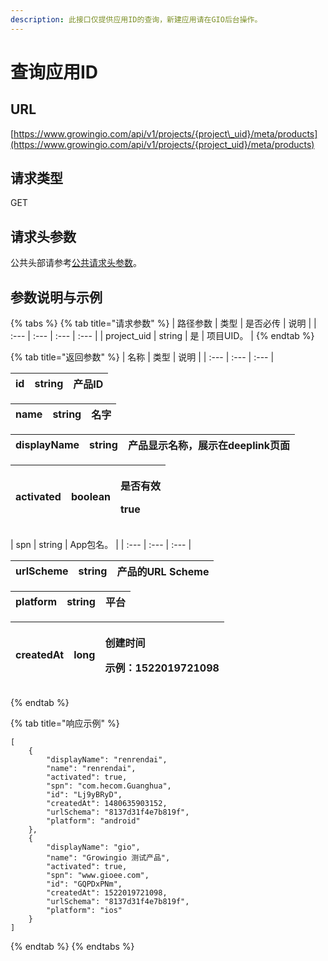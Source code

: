 ```yaml
---
description: 此接口仅提供应用ID的查询，新建应用请在GIO后台操作。
---
```


# 查询应用ID

## URL

[https://www.growingio.com/api/v1/projects/{project\_uid}/meta/products](https://www.growingio.com/api/v1/projects/{project_uid}/meta/products)

## 请求类型

GET

## 请求头参数

公共头部请参考[公共请求头参数](../../authenticate.md)。

## 参数说明与示例

{% tabs %}
{% tab title="请求参数" %}
| 路径参数 | 类型 | 是否必传 | 说明 |
| :--- | :--- | :--- | :--- |
| project\_uid | string | 是 | 项目UID。 |
{% endtab %}

{% tab title="返回参数" %}
| 名称 | 类型 | 说明 |
| :--- | :--- | :--- |


| id | string | 产品ID |
| :--- | :--- | :--- |


| name | string | 名字 |
| :--- | :--- | :--- |


| displayName | string | 产品显示名称，展示在deeplink页面 |
| :--- | :--- | :--- |


<table>
  <thead>
    <tr>
      <th style="text-align:left">activated</th>
      <th style="text-align:left">boolean</th>
      <th style="text-align:left">
        <p>&#x662F;&#x5426;&#x6709;&#x6548;</p>
        <p>true</p>
      </th>
    </tr>
  </thead>
  <tbody></tbody>
</table>| spn | string | App包名。 |
| :--- | :--- | :--- |


| urlScheme | string | 产品的URL Scheme |
| :--- | :--- | :--- |


| platform | string | 平台 |
| :--- | :--- | :--- |


<table>
  <thead>
    <tr>
      <th style="text-align:left">createdAt</th>
      <th style="text-align:left">long</th>
      <th style="text-align:left">
        <p>&#x521B;&#x5EFA;&#x65F6;&#x95F4;</p>
        <p>&#x793A;&#x4F8B;&#xFF1A;1522019721098</p>
      </th>
    </tr>
  </thead>
  <tbody></tbody>
</table>
{% endtab %}

{% tab title="响应示例" %}
```text
[
    {
        "displayName": "renrendai",
        "name": "renrendai",
        "activated": true,
        "spn": "com.hecom.Guanghua",
        "id": "Lj9yBRyD",
        "createdAt": 1480635903152,
        "urlSchema": "8137d31f4e7b819f",
        "platform": "android"
    },
    {
        "displayName": "gio",
        "name": "Growingio 测试产品",
        "activated": true,
        "spn": "www.gioee.com",
        "id": "GQPDxPNm",
        "createdAt": 1522019721098,
        "urlSchema": "8137d31f4e7b819f",
        "platform": "ios"
    }
]
```
{% endtab %}
{% endtabs %}

